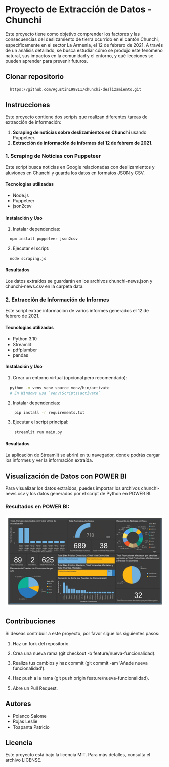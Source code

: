 
# Proyecto de Extracción de Datos - Chunchi

Este proyecto tiene como objetivo comprender los factores y las consecuencias del deslizamiento de tierra ocurrido en el cantón Chunchi, específicamente en el sector La Armenia, el 12 de febrero de 2021. A través de un análisis detallado, se busca estudiar cómo se produjo este fenómeno natural, sus impactos en la comunidad y el entorno, y qué lecciones se pueden aprender para prevenir futuros.

## Clonar repositorio
```bash
  https://github.com/Agustin199811/chunchi-deslizamiento.git
``` 
## Instrucciones
Este proyecto contiene dos scripts que realizan diferentes tareas de extracción de información:

1. **Scraping de noticias sobre deslizamientos en Chunchi** usando Puppeteer.
2. **Extracción de información de informes del 12 de febrero de 2021**.

### 1. Scraping de Noticias con Puppeteer
Este script busca noticias en Google relacionadas con deslizamientos y aluviones en Chunchi y guarda los datos en formatos JSON y CSV.

#### Tecnologias utilizadas
- Node.js
- Puppeteer
- json2csv

#### Instalación y Uso
1. Instalar dependencias:
```bash
  npm install puppeteer json2csv
``` 
2. Ejecutar el script:
```bash
  node scraping.js
``` 
#### Resultados
Los datos extraídos se guardarán en los archivos chunchi-news.json y chunchi-news.csv en la carpeta data.

### 2. Extracción de Información de Informes
Este script extrae información de varios informes generados el 12 de febrero de 2021.

#### Tecnologias utilizadas
- Python 3.10
- Streamlit
- pdfplumber
- pandas

#### Instalación y Uso
1. Crear un entorno virtual (opcional pero recomendado):
```bash
  python -m venv venv source venv/bin/activate  
  # En Windows usa `venv\Scripts\activate`
``` 
2. Instalar dependencias:
```bash
    pip install -r requirements.txt
``` 
3. Ejecutar el script principal:
```bash
    streamlit run main.py
``` 
#### Resultados
La aplicación de Streamlit se abrirá en tu navegador, donde podrás cargar los informes y ver la información extraída.

## Visualización de Datos con POWER BI
Para visualizar los datos extraídos, puedes importar los archivos chunchi-news.csv y los datos generados por el script de Python en POWER BI.

### Resultados en POWER BI:

![Dashboard](image/image.jpeg)

## Contribuciones

Si deseas contribuir a este proyecto, por favor sigue los siguientes pasos:

1. Haz un fork del repositorio.

2. Crea una nueva rama (git checkout -b feature/nueva-funcionalidad).

3. Realiza tus cambios y haz commit (git commit -am 'Añade nueva funcionalidad').

4. Haz push a la rama (git push origin feature/nueva-funcionalidad).

5. Abre un Pull Request.

## Autores

- Polanco Salome
- Rojas Leslie
- Toapanta Patricio

## Licencia

Este proyecto está bajo la licencia MIT. Para más detalles, consulta el archivo LICENSE.